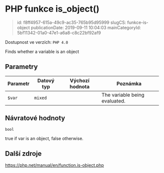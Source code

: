 PHP funkce is_object()
================================

> id: f8ff4957-615a-49c9-ac35-765b95d95999
> slugCS: funkce-is-object
> publicationDate: 2019-09-11 10:04:03
> mainCategoryId: 5bf11342-01a0-47e1-a6a8-c8c22bf92af9

Dostupnost ve verzích: `PHP 4.0`

Finds whether a variable is an object


Parametry
--------------

| Parametr | Datový typ | Výchozí hodnota | Poznámka |
|-----|-----|-----|-----|
| `$var` | `mixed` |  | The variable being evaluated. |


Návratové hodnoty
----------------

`bool`

true if var is an object,
false otherwise.

Další zdroje
------------

https://php.net/manual/en/function.is-object.php
